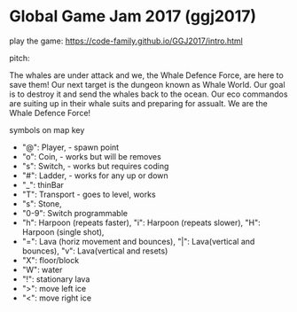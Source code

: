 # Global Game Jam 2017 (ggj2017)

play the game: https://code-family.github.io/GGJ2017/intro.html

pitch:

The whales are under attack and we, the Whale Defence Force, are here to save them! Our next target is the dungeon known as Whale World. Our goal is to destroy it and send the whales back to the ocean. Our eco commandos are suiting up in their whale suits and preparing for assualt. We are the Whale Defence Force!

symbols on map key

 * "@": Player, - spawn point
 * "o": Coin, - works but will be removes
 * "s": Switch, - works but requires coding
 * "#": Ladder, - works for any up or down
 * "_": thinBar
 * "T": Transport - goes to level, works
 * "s": Stone,
 * "0-9": Switch programmable
 * "h": Harpoon (repeats faster), "i": Harpoon (repeats slower), "H": Harpoon (single shot),
 * "=": Lava (horiz movement and bounces), "|": Lava(vertical and bounces), "v": Lava(vertical and resets)
 * "X": floor/block
 * "W": water
 * "!": stationary lava
 * ">": move left ice
 * "<": move right ice 
